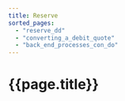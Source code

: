 ```yaml
---
title: Reserve
sorted_pages:
  - "reserve_dd"
  - "converting_a_debit_quote"
  - "back_end_processes_con_do"
---
```

# {{page.title}}
